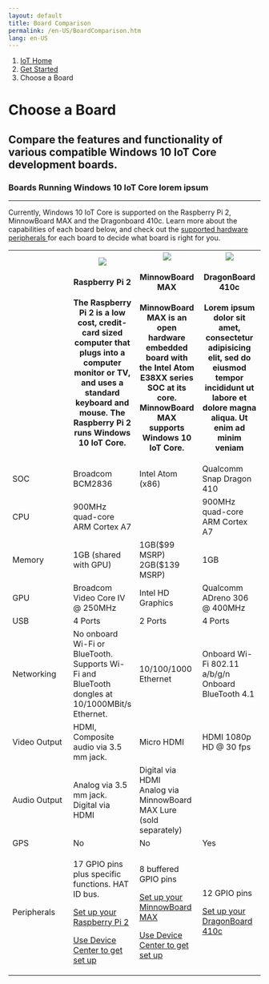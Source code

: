 ```yaml
---
layout: default
title: Board Comparison
permalink: /en-US/BoardComparison.htm
lang: en-US
---
```

<ol class="breadcrumb">
  <li>
    <a href="https://dev.windows.com/en-us/iot">IoT Home</a>
  </li>
  <li>
    <a href="{{site.baseurl}}/{{page.lang}}/GetStarted.htm">Get Started</a>
  </li>
  <li class="active">Choose a Board</li>
</ol>
<h1 class="page-title"> Choose a Board </h1>
<h2 class="subtext"> Compare the features and functionality of various compatible Windows 10 IoT Core development boards. </h3>
<h3>Boards Running Windows 10 IoT Core lorem ipsum</h3>
<hr>
<p> Currently, Windows 10 IoT Core is supported on the Raspberry Pi 2, MinnowBoard MAX and the Dragonboard 410c. Learn more about the capabilities of each board below, and check out the <a href="http://go.microsoft.com/fwlink/p/?linkID=532948"> supported hardware peripherals </a> for each board to decide what board is right for you.</p>
<table class="table table-striped maker-kit">
    <tr></tr>
    <tr>
      <th style="width:25%"></th>
      <th style="width:25%">
        <img class="comparison-picture" src="{{site.baseurl}}/images/devices/RPI2_0.png">
        <h4>Raspberry Pi 2</h4>
        <p>The Raspberry Pi 2 is a low cost, credit-card sized computer that plugs into a computer monitor or TV, and uses a standard keyboard and mouse.  The Raspberry Pi 2 runs Windows 10 IoT Core.</p>
      </th>
      <th style="width:25%">
        <img class="comparison-picture" src="{{site.baseurl}}/images/devices/MBM_0.png">
        <h4>MinnowBoard MAX</h4>
        <p>MinnowBoard MAX is an open hardware embedded board with the Intel Atom E38XX series SOC at its core. MinnowBoard MAX supports Windows 10 IoT Core.</p>
      </th>
      <th style="width:25%">
        <img class="comparison-picture" src="{{site.baseurl}}/images/devices/DB410c.png">
        <h4>DragonBoard 410c</h4>
        <p>Lorem ipsum dolor sit amet, consectetur adipisicing elit, sed do eiusmod tempor incididunt ut labore et dolore magna aliqua. Ut enim ad minim veniam</p>
      </th>
    </tr>
    <tr>
      <td>SOC</td>
      <td>Broadcom BCM2836</td>
      <td>Intel Atom (x86)</td>
      <td>Qualcomm Snap Dragon 410</td>
    </tr>
    <tr>
      <td>CPU</td>
      <td>900MHz quad-core ARM Cortex A7</td>
      <td></td>
      <td>900MHz quad-core ARM Cortex A7</td>
    </tr>
    <tr>
      <td>Memory</td>
      <td>1GB (shared with GPU)</td>
      <td>
        1GB($99 MSRP)
        <br>
        2GB($139 MSRP)
      </td>
      <td>1GB</td>
    </tr>
    <tr>
      <td>GPU</td>
      <td>Broadcom Video Core IV @ 250MHz</td>
      <td>Intel HD Graphics</td>
      <td>Qualcomm ADreno 306 @ 400MHz</td>
    </tr>
    <tr>
      <td>USB</td>
      <td>4 Ports</td>
      <td>2 Ports</td>
      <td>4 Ports</td>
    </tr>
    <tr>
      <td>Networking</td>
      <td>No onboard Wi-Fi or BlueTooth. Supports Wi-Fi and BlueTooth dongles at 10/1000MBit/s Ethernet.</td>
      <td>10/100/1000 Ethernet</td>
      <td>
        Onboard Wi-Fi 802.11 a/b/g/n
        <br>
        Onboard BlueTooth 4.1
      </td>
    </tr>
    <tr>
      <td>Video Output</td>
      <td>HDMI, Composite audio via 3.5 mm jack.</td>
      <td>Micro HDMI</td>
      <td>HDMI 1080p HD @ 30 fps</td>
    </tr>
    <tr>
      <td>Audio Output</td>
      <td>Analog via 3.5 mm jack. <br> Digital via HDMI</td>
      <td>
        Digital via HDMI
        <br>
        Analog via MinnowBoard MAX Lure (sold separately)
      </td>
      <td></td>
    </tr>
    <tr>
      <td>GPS</td>
      <td>No</td>
      <td>No</td>
      <td>Yes</td>
    </tr>
    <tr>
      <td>
        Peripherals
      </td>
      <td>
        <p>17 GPIO pins plus specific functions. HAT ID bus.</p>
        <p><a href="{{site.baseurl}}/{{page.lang}}/win10/RPI.htm">Set up your Raspberry Pi 2</a></p>
        <p><a href="">Use Device Center to get set up</a></p>
      </td>
      <td>
        <p>8 buffered GPIO pins</p>
        <p><a href="{{site.baseurl}}/{{page.lang}}/win10/MBM.htm">Set up your MinnowBoard MAX</a></p>
        <p><a href="">Use Device Center to get set up</a></p>
      </td>
      <td>
        <p>12 GPIO pins</p>
        <p><a href="{{site.baseurl}}/{{page.lang}}/win10/DB410c.htm">Set up your DragonBoard 410c</a></p>
      </td>
    </tr>
</table>
